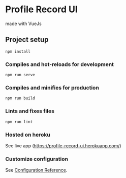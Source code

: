 # Profile Record UI
made with VueJs

## Project setup
```
npm install
```

### Compiles and hot-reloads for development
```
npm run serve
```

### Compiles and minifies for production
```
npm run build
```

### Lints and fixes files
```
npm run lint
```

### Hosted on heroku
See live app (https://profile-record-ui.herokuapp.com/)

### Customize configuration
See [Configuration Reference](https://cli.vuejs.org/config/).
